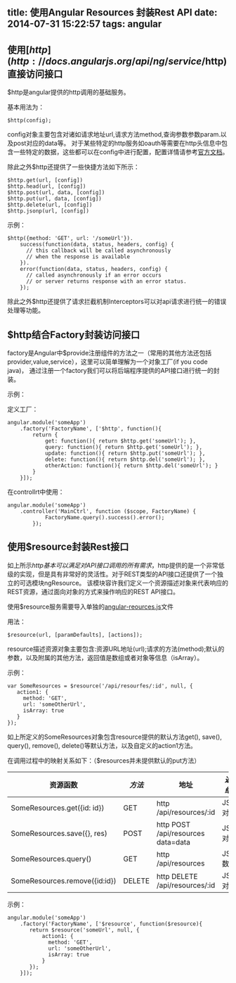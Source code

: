 title: 使用Angular Resources 封装Rest API
date: 2014-07-31 15:22:57
tags: angular
---

## 使用[$http](http://docs.angularjs.org/api/ng/service/$http)直接访问接口

$http是angular提供的http调用的基础服务。

基本用法为：


    $http(config);


config对象主要包含对诸如请求地址url,请求方法method,查询参数参数param.以及post对应的data等。 对于某些特定的http服务如oauth等需要在http头信息中包含一些特定的数据，这些都可以在config中进行配置，配置详情请参考[官方文档](http://docs.angularjs.org/api/ng/service/$http)。

除此之外$http还提供了一些快捷方法如下所示：


    $http.get(url, [config])
    $http.head(url, [config])
    $http.post(url, data, [config])
    $http.put(url, data, [config])
    $http.delete(url, [config])
    $http.jsonp(url, [config])


示例：

    $http({method: 'GET', url: '/someUrl'}).
        success(function(data, status, headers, config) {
          // this callback will be called asynchronously
          // when the response is available
        }).
        error(function(data, status, headers, config) {
          // called asynchronously if an error occurs
          // or server returns response with an error status.
        });

除此之外$http还提供了请求拦截机制Interceptors可以对api请求进行统一的错误处理等功能。

<!-- more -->

## $http结合Factory封装访问接口

factory是Angular中$provide注册组件的方法之一（常用的其他方法还包括provider,value,service），这里可以简单理解为一个对象工厂(if you code java)， 通过注册一个factory我们可以将后端程序提供的API接口进行统一的封装。

示例：

定义工厂：


    angular.module('someApp')
        .factory('FactoryName', ['$http', function(){
            return {
                get: function(){ return $http.get('someUrl'); },
                query: function(){ return $http.get('someUrl'); },
                update: function(){ return $http.put('someUrl'); },
                delete: function(){ return $http.del('someUrl'); },
                otherAction: function(){ return $http.del('someUrl'); }
            }
        }]);


在controllrt中使用：

    angular.module('someApp')
	    .controller('MainCtrl', function ($scope, FactoryName) {
                FactoryName.query().success().error();
            });


## 使用$resource封装Rest接口

如上所示$http基本可以满足对API接口调用的所有需求，$http提供的是一个非常低级的实现，但是具有非常好的灵活性。对于REST类型的API接口还提供了一个独立的可选模块ngResource。 该模块容许我们定义一个资源描述对象来代表响应的REST资源，通过面向对象的方式来操作响应的REST API接口。


使用$resource服务需要导入单独的[angular-reources.js](https://github.com/angular/bower-angular-resource)文件

用法：


    $resource(url, [paramDefaults], [actions]);


resource描述资源对象主要包含:资源URL地址(url);请求的方法(method);默认的参数，以及附属的其他方法，返回值是数组或者对象等信息（isArray）。

示例：

    var SomeResources = $resource('/api/resourfes/:id', null, {
       action1: {
         method: 'GET',
         url: 'someOtherUrl',
         isArray: true  
       }
    });

如上所定义的SomeResources对象包含resource提供的默认方法get(), save(), query(), remove(), delete()等默认方法，以及自定义的action1方法。

在调用过程中的映射关系如下：（$resources并未提供默认的put方法）

|           资源函数               | *方法*  |            地址                     |     *返回结果*  |
|---------------------------------|--------|------------------------------------|---------------|
| SomeResources.get({id: id})     |  GET   | http /api/resources/:id            |    JSON对象    |
| SomeResources.save({}, res)     | POST   | http POST /api/resources data=data |    JSON对象    |
| SomeResources.query()           | GET    | http /api/resources                |    JSON数组    |
| SomeResources.remove({id:id})   | DELETE | http DELETE /api/resources/:id     |    JSON对象    |

示例：


    angular.module('someApp')
        .factory('FactoryName', ['$resource', function($resource){
           return $resource('someUrl', null, {
               action1: {
                 method: 'GET',
                 url: 'someOtherUrl',
                 isArray: true  
               }
           });
        }]);

